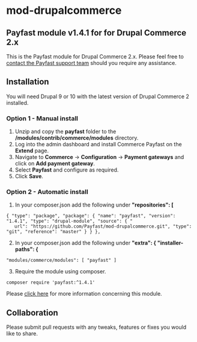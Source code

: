 # mod-drupalcommerce

## Payfast module v1.4.1 for for Drupal Commerce 2.x

This is the Payfast module for Drupal Commerce 2.x. Please feel free
to [contact the Payfast support team](https://payfast.io/contact/) should you require any assistance.

## Installation

You will need Drupal 9 or 10 with the latest version of Drupal Commerce 2 installed.

### Option 1 - Manual install

1. Unzip and copy the **payfast** folder to the **/modules/contrib/commerce/modules** directory.
2. Log into the admin dashboard and install Commerce Payfast on the **Extend** page.
3. Navigate to **Commerce** -> **Configuration** -> **Payment gateways** and click on **Add payment gateway**.
4. Select **Payfast** and configure as required.
5. Click **Save**.

### Option 2 - Automatic install

1. In your composer.json add the following under **"repositories": [**

```
{ "type": "package", "package": { "name": "payfast", "version": "1.4.1", "type": "drupal-module", "source": { "
   url": "https://github.com/Payfast/mod-drupalcommerce.git", "type": "git", "reference": "master" } } },
```

2. In your composer.json add the following under **"extra": { "installer-paths": {**

```
"modules/commerce/modules": [ "payfast" ]
```

3. Require the module using composer.

```composer require 'payfast:^1.4.1'```

Please [click here](https://payfast.io/integration/plugins/drupal-commerce/) for more information concerning this
module.

## Collaboration

Please submit pull requests with any tweaks, features or fixes you would like to share.
